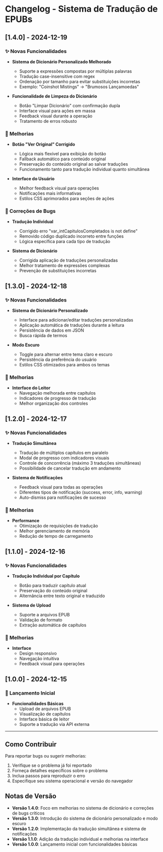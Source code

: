 # Changelog - Sistema de Tradução de EPUBs

## [1.4.0] - 2024-12-19

### ✨ Novas Funcionalidades
- **Sistema de Dicionário Personalizado Melhorado**
  - Suporte a expressões compostas por múltiplas palavras
  - Tradução case-insensitive com regex
  - Ordenação por tamanho para evitar substituições incorretas
  - Exemplo: "Coinshot Mistings" → "Brumosos Lançamoedas"

- **Funcionalidade de Limpeza do Dicionário**
  - Botão "Limpar Dicionário" com confirmação dupla
  - Interface visual para ações em massa
  - Feedback visual durante a operação
  - Tratamento de erros robusto

### 🔧 Melhorias
- **Botão "Ver Original" Corrigido**
  - Lógica mais flexível para exibição do botão
  - Fallback automático para conteúdo original
  - Preservação do conteúdo original ao salvar traduções
  - Funcionamento tanto para tradução individual quanto simultânea

- **Interface do Usuário**
  - Melhor feedback visual para operações
  - Notificações mais informativas
  - Estilos CSS aprimorados para seções de ações

### 🐛 Correções de Bugs
- **Tradução Individual**
  - Corrigido erro "var_intCapitulosCompletados is not define"
  - Removido código duplicado incorreto entre funções
  - Lógica específica para cada tipo de tradução

- **Sistema de Dicionário**
  - Corrigida aplicação de traduções personalizadas
  - Melhor tratamento de expressões complexas
  - Prevenção de substituições incorretas

## [1.3.0] - 2024-12-18

### ✨ Novas Funcionalidades
- **Sistema de Dicionário Personalizado**
  - Interface para adicionar/editar traduções personalizadas
  - Aplicação automática de traduções durante a leitura
  - Persistência de dados em JSON
  - Busca rápida de termos

- **Modo Escuro**
  - Toggle para alternar entre tema claro e escuro
  - Persistência da preferência do usuário
  - Estilos CSS otimizados para ambos os temas

### 🔧 Melhorias
- **Interface do Leitor**
  - Navegação melhorada entre capítulos
  - Indicadores de progresso de tradução
  - Melhor organização dos controles

## [1.2.0] - 2024-12-17

### ✨ Novas Funcionalidades
- **Tradução Simultânea**
  - Tradução de múltiplos capítulos em paralelo
  - Modal de progresso com indicadores visuais
  - Controle de concorrência (máximo 3 traduções simultâneas)
  - Possibilidade de cancelar tradução em andamento

- **Sistema de Notificações**
  - Feedback visual para todas as operações
  - Diferentes tipos de notificação (success, error, info, warning)
  - Auto-dismiss para notificações de sucesso

### 🔧 Melhorias
- **Performance**
  - Otimização de requisições de tradução
  - Melhor gerenciamento de memória
  - Redução de tempo de carregamento

## [1.1.0] - 2024-12-16

### ✨ Novas Funcionalidades
- **Tradução Individual por Capítulo**
  - Botão para traduzir capítulo atual
  - Preservação do conteúdo original
  - Alternância entre texto original e traduzido

- **Sistema de Upload**
  - Suporte a arquivos EPUB
  - Validação de formato
  - Extração automática de capítulos

### 🔧 Melhorias
- **Interface**
  - Design responsivo
  - Navegação intuitiva
  - Feedback visual para operações

## [1.0.0] - 2024-12-15

### 🎉 Lançamento Inicial
- **Funcionalidades Básicas**
  - Upload de arquivos EPUB
  - Visualização de capítulos
  - Interface básica de leitor
  - Suporte a tradução via API externa

---

## Como Contribuir

Para reportar bugs ou sugerir melhorias:
1. Verifique se o problema já foi reportado
2. Forneça detalhes específicos sobre o problema
3. Inclua passos para reproduzir o erro
4. Especifique seu sistema operacional e versão do navegador

## Notas de Versão

- **Versão 1.4.0**: Foco em melhorias no sistema de dicionário e correções de bugs críticos
- **Versão 1.3.0**: Introdução do sistema de dicionário personalizado e modo escuro
- **Versão 1.2.0**: Implementação da tradução simultânea e sistema de notificações
- **Versão 1.1.0**: Adição da tradução individual e melhorias na interface
- **Versão 1.0.0**: Lançamento inicial com funcionalidades básicas 